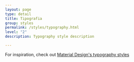 ```yaml
---
layout: page
type: detail
title: Tipografia
group: styles
permalink: /styles/typography.html
level: "2"
description: Typography style description

---
```


For inspiration, check out [Material Design's typography styles](https://material.io/guidelines/style/typography.html#typography-styles)
